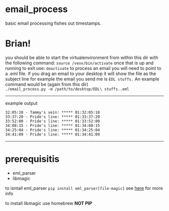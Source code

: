 # email_process

basic email processing fishes out timestamps.

# Brian! 

you should be able to start the virtualenvironment from within this dir with the following command:
`source /venv/bin/activate`
once that is up and running to exit use:
`deactivate`
to process an email you will need to point to a .eml file.  If you drag an email to your desktop it will show the file as the subject line for example the email you send me is `EDL stuffs.`  An example command would be (again from this dir)   
`./email_process.py -m /path/to/desktop/EDL\ stuffs..eml`

---

example output

`32:05:18 - Tammy's vein: ***** 01:32:05:18`   
`33:37:20 - Pride's line: ***** 01:33:37:20`   
`33:52:00 - Pride's line: ***** 01:33:52:00`   
`34:08:15 - Pride's line: ***** 01:34:08:15`   
`34:25:04 - Pride's line: ***** 01:34:25:04`   
`34:41:09 - Pride's line: ***** 01:34:41:09`  

---

# prerequisitis
- eml_parser
- libmagic

to isntall eml_parser `pip install eml_parser[file-magic]`
see [here](https://pypi.org/project/eml-parser/) for more info

to install libmagic use homebrew **NOT PIP**